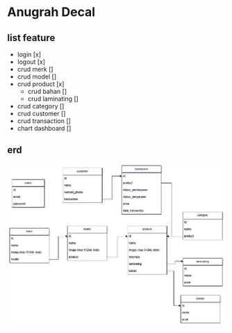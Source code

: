 # Anugrah Decal

## list feature

- login [x]
- logout [x]
- crud merk []
- crud model []
- crud product [x]
    - crud bahan []
    - crud laminating []
- crud category []
- crud customer []
- crud transaction []
- chart dashboard []

## erd
![image](./anugrahdecal.jpg)